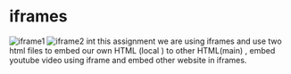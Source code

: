 # iframes
![iframe1](https://github.com/ranje-dotcom/iframes/assets/110253814/6bd65506-2874-4611-9397-08409b8be630)
![iframe2](https://github.com/ranje-dotcom/iframes/assets/110253814/8f236369-5575-4ce8-af31-6326f101322c)
int this assignment we are using iframes and use two html files to embed our own HTML (local )  to other  HTML(main) , embed youtube video using iframe and embed other website in iframes.
